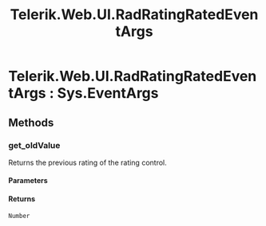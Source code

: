 ﻿---
title: Telerik.Web.UI.RadRatingRatedEventArgs
page_title: Client-side API Reference
description: Client-side API Reference
---

# Telerik.Web.UI.RadRatingRatedEventArgs : Sys.EventArgs 

## Methods

###  get_oldValue

Returns the previous rating of the rating control.

#### Parameters

#### Returns

`Number` 
